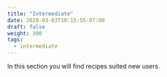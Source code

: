 ```yaml
---
title: "Intermediate"
date: 2020-03-03T10:15:55-07:00
draft: false
weight: 300
tags:
  - intermediate
---
```

In this section you will find recipes suited new users.
